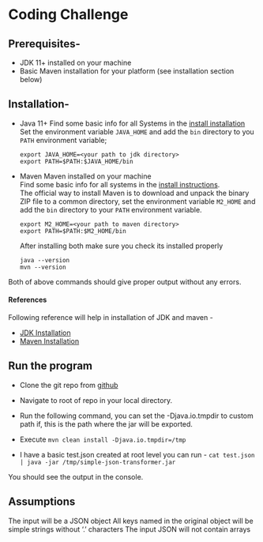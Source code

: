 Coding Challenge
===========================


Prerequisites-
-------------
- JDK 11+ installed on your machine
- Basic Maven installation for your platform (see installation section below)

Installation-
-------------

- Java 11+
Find some basic info for all Systems in the [install installation][javainstall]</br>
Set the environment variable `JAVA_HOME` and add the `bin` directory to you `PATH` environment variable;

    ```
    export JAVA_HOME=<your path to jdk directory>
    export PATH=$PATH:$JAVA_HOME/bin
    ````

- Maven
Maven installed on your machine</br>
Find some basic info for all systems in the [install instructions][mvninstall].<br/>
The official way to install Maven is to download and unpack the binary ZIP file to a common directory, set the environment variable `M2_HOME` and add the `bin` directory to your `PATH` environment variable.

    ```
    export M2_HOME=<your path to maven directory>
    export PATH=$PATH:$M2_HOME/bin
    ```
    After installing both make sure you check its installed properly

    ```
    java --version
    mvn --version
    ```
Both of above commands should give proper output without any errors.

#### References
Following reference will help in installation of JDK and maven -
- [JDK Installation][javainstall]
- [Maven Installation][mvninstall]


Run the program
-------------

- Clone the git repo from [github][gitrepo]

- Navigate to root of repo in your local directory.

- Run the following command, you can set the -Djava.io.tmpdir to custom path if, this is the path where the jar will be exported.

- Execute  `mvn clean install -Djava.io.tmpdir=/tmp`

- I have a basic test.json created at root level you can run -
`cat test.json | java -jar /tmp/simple-json-transformer.jar`

You should see the output in the console.


Assumptions
-------------

The input will be a JSON object
All keys named in the original object will be simple strings without ‘.’ characters
The input JSON will not contain arrays


[javainstall]: https://docs.oracle.com/en/java/javase/11/install/overview-jdk-installation.html#GUID-8677A77F-231A-40F7-98B9-1FD0B48C346A
[mvninstall]: http://books.sonatype.com/mvnex-book/reference/installation-sect-maven-install.html
[gitrepo]: https://github.com/pratikzdev/simple-json-transformer
